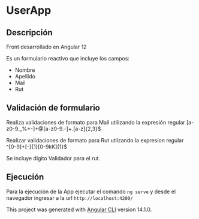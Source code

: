 # UserApp

## Descripción
Front desarrollado en Angular 12

Es un formulario reactivo que incluye los campos:
 - Nombre
 - Apellido
 - Mail
 - Rut
 
## Validación de formulario
Realiza validaciones de formato para Mail utilizando la expresión regular [a-z0-9._%+-]+@[a-z0-9.-]+\.[a-z]{2,3}$

Realizar validaciones de formato para Rut utlizando la expresion regular ^[0-9]+[-]{1}[0-9kK]{1}$

Se incluye digito Validador para el rut.

## Ejecución
Para la ejecución de la App ejecutar el comando 
``` ng serve ``` y desde el navegador ingresar a la url `http://localhost:4200/`

This project was generated with [Angular CLI](https://github.com/angular/angular-cli) version 14.1.0.

